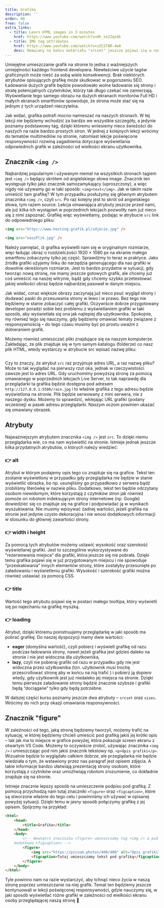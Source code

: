 ```yaml
---
title: Grafika
description: ''
order: 80
free: false
extra_links:
  - title: Learn HTML images in 3 minutes
    href: https://www.youtube.com/watch?v=Hh_se2Zqsdk
  - title: IMG tag attributes
    href: https://www.youtube.com/watch?v=zZCSTAR-4w0
    desc: Omawiany na końcu materiału "srcset" jeszcze pojawi się w naszym kursie 😉
---
```


<script>
	import Codepen from "$lib/components/ui/Codepen.svelte";
</script>

Umiejętne umieszczanie grafik na stronie to jedna z ważniejszych umiejętności każdego frontend developera. Niewłaściwe użycie tagów graficznych może nieść za sobą wiele konsekwencji. Brak niektórych atrybutów opisujących grafikę może skutkować w pogorszeniu SEO. Ładowanie dużych grafik będzie powodowało wolne ładowanie się strony i stratę potencjalnych czytelników, którzy tak długo czekać nie zamierzają. Wyświetlanie tego samego obrazu na dużych ekranach monitorów Full HD i małych ekranach smartfonów spowoduje, że strona może stać się na jednym z tych urządzeń nieczytelna.

Jak widać, grafika potrafi mocno namieszać na naszych stronach. W tej lekcji nie będziemy wchodzić za bardzo we wszystkie szczegóły, a jedynie poznamy podstawowy tag, dzięki któremu wniesiemy nieco świeżości do naszych na razie bardzo prostych stron. W jednej z kolejnych lekcji wrócimy do tematów multimediów na stronie, natomiast lekcje poświęcone responsywności rozwiną zagadnienia dotyczące wyświetlania odpowiednich grafik w zależności od wielkości ekranu użytkownika.

## Znacznik `<img />`

Najbardziej popularnym i używanym niemal na wszystkich stronach tagiem jest `<img />` będący skrótem od angielskiego słowa image. Znacznik ten występuje tylko jako znacznik samozamykający (uproszczony), a więc nigdy nie używamy go w taki sposób: `<img>text</img>`. Jak w takim razie umieścić tam grafikę? W tym przypadku posłużymy się głównym atrybutem znacznika `<img />`, czyli `src`. Po raz kolejny jest to skrót od angielskiego słowa, tym razem source. Lekcja omawiająca atrybuty jeszcze przed nami, ale już kilka ich wystąpień w poprzednich lekcjach pozwoliły nam już nieco się z nimi zapoznać. Grafikę więc wyświetlamy, podając w atrybucie `src` link do odpowiedniego pliku:

```html
<img src="https://www.hosting.grafik.pl/zdjecie.jpg" />

<img src="naszPlik.jpg" />
```

Należy pamiętać, iż grafika wyświetli nam się w oryginalnym rozmiarze, więc ładując obraz o rozdzielczości 1920 × 1080 px na ekranie małego smartfonu zobaczymy tylko jej część. Sprawdźmy to teraz w praktyce. Jako źródła grafiki użyjemy linku do narzędzia generującego dla nas grafiki w dowolnie określonym rozmiarze. Jest to bardzo przydatne w sytuacji, gdy tworząc nową stronę, nie mamy jeszcze gotowych grafik, ale chcemy już coś umieścić na naszej witrynie, bądź gdy chcemy szybko przetestować jakiej wielkości obraz będzie najbardziej pasował w danym miejscu.

<Codepen id="yLGxgvR" />

Jak widać, coraz większe obrazy zaczynają już nieco psuć wygląd strony i dodawać paski do przesuwania strony w lewo i w prawo. Bez tego nie będziemy w stanie zobaczyć całej grafiki. Oczywiście dobrze przygotowany developer poradzi sobie bez problemu z wyświetlaniem grafiki w taki sposób, aby wyświetlała się ona jak najlepiej dla użytkownika. Spokojnie, my również tego się nauczymy, gdy będziemy omawiać tematy związane z responsywnością – do tego czasu musimy być po prostu uważni z dobieraniem grafik.

Możemy również umieszczać pliki znajdujące się na naszym komputerze. Zakładając, że plik znajduje się w tym samym katalogu (folderze) co nasz plik HTML, wtedy wystarczy w atrybucie src wpisać nazwę pliku:

<img alt="" src="/online/statyczna/img/podstawy-html/image.png" />

Czy to znaczy, że atrybut `src` raz przyjmuje adres URL, a raz nazwę pliku? Może to tak wyglądać na pierwszy rzut oka, jednak w rzeczywistości zawsze jest to adres URL. Gdy uruchomimy powyższą stronę za pomocą omawianego w poprzednich lekcjach Live Server, to tak naprawdę dla przeglądarki ta grafika będzie dostępna pod adresem `http://127.0.0.1:5500/rain.jpg` i to właśnie grafika z tego adresu będzie wyświetlona na stronie. Plik będzie serwowany z mini serwera, nie z naszego dysku. Możemy to sprawdzić, wklejając URL grafiki (podany wcześniej) w pasek adresu przeglądarki. Naszym oczom powinien ukazać się omawiany obrazek.

## Atrybuty

Najważniejszym atrybutem znacznika `<img />` jest `src`. To dzięki niemu przeglądarka wie, co ma nam wyświetlić na stronie. Istnieje jednak jeszcze kilka przydatnych atrybutów, o których należy wiedzieć:

### 👉 alt

Atrybut w którym podajemy opis tego co znajduje się na grafice. Tekst ten zostanie wyświetlony w przypadku gdy przeglądarka nie będzie w stanie wyświetlić obrazka, bo np. usunęliśmy go przypadkowo z serwera bądź zrobiliśmy literówkę w nazwie pliku. Dodatkowo, tekst ten będzie odczytany osobom niewidomym, które korzystają z czytników stron jak również pomoże on robotom indeksującym strony internetowe (np. Google) dowiedzieć się co znajduje się na grafice i podpowiadać ją w wynikach wyszukiwania. Nie musimy wpisywać żadnej wartości, jeżeli grafika na stronie jest jedynie czysto dekoracyjna i nie wnosi dodatkowych informacji w stosunku do głównej zawartości strony.

### 👉 width i height

Za pomocą tych atrybutów możemy ustawić wysokość oraz szerokość wyświetlanej grafiki. Jest to szczególnie wykorzystywane do “rezerwowania miejsca” dla grafiki, która jeszcze się nie pobrała. Dzięki temu grafika pojawi się w już przygotowanym miejscu i nie spowoduje “przeskakiwania” innych elementów strony, które zostałyby przesunięte po załadowaniu i wyświetleniu grafiki. Wysokość i szerokość grafiki można również ustawiać za pomocą CSS.

### 👉 title

Wartość tego atrybutu pojawi się w postaci małego tooltipa, który wyświetli się po najechaniu na grafikę myszką.

### 👉 loading

Atrybut, dzięki któremu poinstruujemy przeglądarkę w jaki sposób ma pobrać grafikę. Do naszej dyspozycji mamy dwie wartości:

- **eager** (domyślna wartość), czyli pobierz i wyświetl grafikę od razu podczas ładowania strony, nawet jeżeli grafika jest gdzieś daleko na stronie i nie jest widoczna dla użytkownika,
- **lazy**, czyli nie pobieraj grafiki od razu w przypadku gdy nie jest widoczna przez użytkownika (tzn. użytkownik musi trochę przescrollować stronę aby w końcu na nią trafić ) i pobierz ją dopiero wtedy, gdy użytkownik jest już niedaleko jej miejsca na stronie. Dzięki temu pierwsze załadowanie strony będzie znacznie szybsze i grafiki będą “dociągane” tylko gdy będą potrzebne.

W dalszej części kursu poznamy jeszcze dwa atrybuty – `srcset` oraz `sizes`. Wrócimy do nich przy okazji omawiania responsywności.

## Znacznik "figure"

W zależności od tego, jaką stronę będziemy tworzyli, możemy trafić na sytuację, w której będziemy chcieli umieścić pod grafiką jakiś jej krótki opis – tak jak ma to miejsce w grafice powyżej, która pokazuje screen ekranu z otwartym VS Code. Możemy to oczywiście zrobić, używając znacznika `<img />` i umieszczając pod nim jakiś znacznik tekstowy np. `<p>Opis grafiki</p>`. Wizualnie będzie to wyglądało całkiem dobrze, ale przeglądarka nie będzie wiedziała o tym, że wstawiony przez nas paragraf jest opisem zdjęcia. A takie informacje bardzo ułatwiają prezentację strony osobom, które korzystają z czytników oraz umożliwiają robotom zrozumienie, co dokładnie znajduje się na stronie.

Istnieje znacznie lepszy sposób na umieszczenie podpisu pod grafiką. Z pomocą przychodzą nam tutaj znaczniki `<figure>` oraz `<figcaption>`, które są stworzone właśnie do tego celu i powinniśmy ich używać w opisanej powyżej sytuacji. Dzięki temu w jasny sposób połączymy grafikę z jej opisem. Spójrzmy na przykład:

```html
<html>
	<head>
		<title>Grafika</title>
	</head>
	<body>
		<!-- Wewnątrz znacznika <figure> umieszczamy tag <img /> a pod nim
    dodatkowo <figcaption> -->
		<figure>
			<img src="https://picsum.photos/400/400" alt="Opis grafiki" />
			<figcaption>Tutaj umieszczamy tekst pod grafiką</figcaption>
		</figure>
	</body>
</html>
```

Tyle powinno nam na razie wystarczyć, aby tchnąć nieco życia w naszą stronę poprzez umieszczanie na niej grafik. Temat ten będziemy jeszcze kontynuowali w lekcji poświęconej responsywności, gdzie nauczymy się, w jaki sposób wyświetlać różne grafiki w zależności od wielkości ekranu osoby przeglądającej naszą stronę 💪
